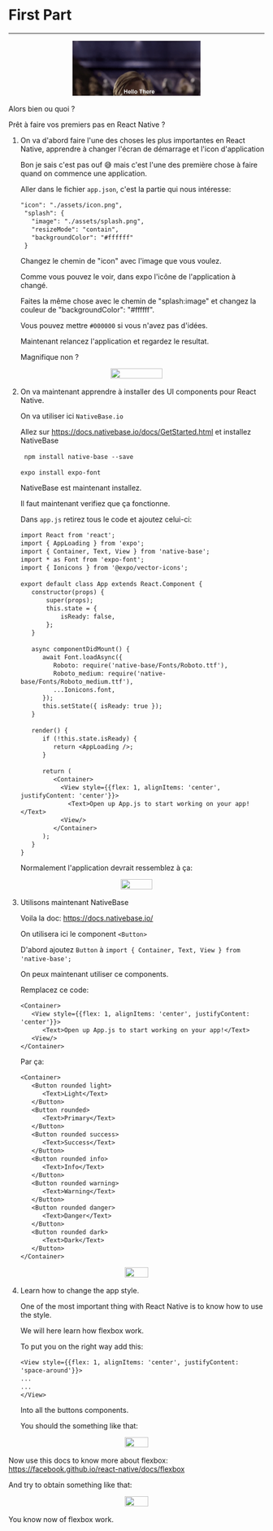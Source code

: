 # First Part

---
<p align="center">
   <img width="50%" height="50%" src="/img/hello-there.gif">
</p>

Alors bien ou quoi ?

Prêt à faire vos premiers pas en React Native ?

1) On va d'abord faire l'une des choses les plus importantes en React Native, apprendre à changer l'écran de démarrage et l'icon    d'application

   Bon je sais c'est pas ouf :sweat_smile: mais c'est l'une des première chose à faire quand on commence une application.
   
   Aller dans le fichier ```app.json```, c'est la partie qui nous intéresse:
   
   ```
   "icon": "./assets/icon.png",
    "splash": {
      "image": "./assets/splash.png",
      "resizeMode": "contain",
      "backgroundColor": "#ffffff"
    }
    ```
    
    Changez le chemin de "icon" avec l'image que vous voulez. 
    
    Comme vous pouvez le voir, dans expo l'icône de l'application à changé.
    
    Faites la même chose avec le chemin de "splash:image" et changez la couleur de "backgroundColor": "#ffffff".
    
    Vous pouvez mettre ```#000000``` si vous n'avez pas d'idées.
    
    Maintenant relancez l'application et regardez le resultat.
    
    Magnifique non ?
    
<p align="center">
   <img width="45%" height="45%" src="/img/the-office-no.gif">
</p>
    
2) On va maintenant apprendre à installer des UI components pour React Native.

   On va utiliser ici ```NativeBase.io```
   
   Allez sur https://docs.nativebase.io/docs/GetStarted.html et installez NativeBase
   
   ``` npm install native-base --save```
   
   ``` expo install expo-font ```
   
   NativeBase est maintenant installez.
   
   Il faut maintenant verifiez que ça fonctionne.
   
   Dans ```app.js``` retirez tous le code et ajoutez celui-ci:
   
   ```
   import React from 'react';
   import { AppLoading } from 'expo';
   import { Container, Text, View } from 'native-base';
   import * as Font from 'expo-font';
   import { Ionicons } from '@expo/vector-icons';
   
   export default class App extends React.Component {
      constructor(props) {
          super(props);
          this.state = {
              isReady: false,
          };
      }
   
      async componentDidMount() {
         await Font.loadAsync({
            Roboto: require('native-base/Fonts/Roboto.ttf'),
            Roboto_medium: require('native-base/Fonts/Roboto_medium.ttf'),
            ...Ionicons.font,
         });
         this.setState({ isReady: true });
      }
   
      render() {
         if (!this.state.isReady) {
            return <AppLoading />;
         }
   
         return (
            <Container>
              <View style={{flex: 1, alignItems: 'center', justifyContent: 'center'}}>
                <Text>Open up App.js to start working on your app!</Text>
              <View/>
            </Container>
         );
      }
   }
   ```
   
   Normalement l'application devrait ressemblez à ça:

<p align="center">
   <img width="35%" height="35%" src="/img/app_first_launch.png">
</p>
   
3) Utilisons maintenant NativeBase
   
   Voila la doc: https://docs.nativebase.io/ 
   
   On utilisera ici le component ```<Button>```
   
   D'abord ajoutez ```Button``` à ```import { Container, Text, View } from 'native-base';```
   
   On peux maintenant utiliser ce components.
   
   Remplacez ce code:
   
   ```
   <Container>
      <View style={{flex: 1, alignItems: 'center', justifyContent: 'center'}}>
         <Text>Open up App.js to start working on your app!</Text>
      <View/>
   </Container>
   ```
   
   Par ça:
   
   ```
   <Container>
      <Button rounded light>
         <Text>Light</Text>
      </Button>
      <Button rounded>
         <Text>Primary</Text>
      </Button>
      <Button rounded success>
         <Text>Success</Text>
      </Button>
      <Button rounded info>
         <Text>Info</Text>
      </Button>
      <Button rounded warning>
         <Text>Warning</Text>
      </Button>
      <Button rounded danger>
         <Text>Danger</Text>
      </Button>
      <Button rounded dark>
         <Text>Dark</Text>
      </Button>
   </Container>
   ```
<p align="center">
   <img width="30%" height="30%" src="/img/kevin-hart.gif">
</p>
   
  
4) Learn how to change the app style.
   
   One of the most important thing with React Native is to know how to use the style.
  
   We will here learn how flexbox work.
   
   To put you on the right way add this:
   
   ```
   <View style={{flex: 1, alignItems: 'center', justifyContent: 'space-around'}}>
   ...
   ...
   </View>
   ```
   Into all the buttons components.
   
   You should the something like that:
 
<p align="center">
   <img width="30%" height="30%" src="/img/task-4-1.jpg">
</p>
   
   Now use this docs to know more about flexbox: https://facebook.github.io/react-native/docs/flexbox

   And try to obtain something like that:

<p align="center">
   <img width="30%" height="30%" src="/img/task-4-2.jpg">
</p>

   You know now of flexbox work.
